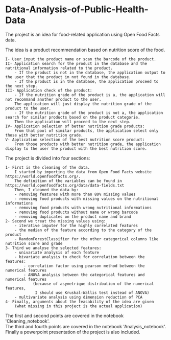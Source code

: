 # Data-Analysis-of-Public-Health-Data
The project is an idea for food-related application using Open Food Facts data.


The idea is a product recommendation based on nutrition score of the food.
~~~
I- User input the product name or scan the barcode of the product.
II- Application search for the product in the database and the nutritional information related to the product.
    - If the product is not in the database, the application output to the user that the product in not found in the database.
    - If the product is in the database, the application proceed to the next step.
III- Application check of the product:
    - If the nutrition grade of the product is a, the application will not recommand another product to the user.
    The application will just display the nutrition grade of the product to the user.
    - If the nutrition grade of the product is not a, the application search for similar products based on the product categorie.
    Then the application will proceed to the next step.
IV- Application selection of better nutrition grade products:
    From that pool of similar products, the application select only those with better nutrition grade.
V- Application selection of the best nutrition score product:
    From those products with better nutrition grade, the application display to the user the product with the best nutrition score.
~~~

The project is divided into four sections:
~~~
1- First is the cleaning of the data.
    I started by importing the data from Open Food Facts website https://world.openfoodfacts.org/.
    The definition of the variables can be found in https://world.openfoodfacts.org/data/data-fields.txt
    Then, I cleaned the data by:
    - removing features with more than 80% missing values
    - removing food products with missing values on the nutritional informations
    - removing food products with wrong nutritional informations
    - removing food products without name or wrong barcode
    - removing duplicates on the product name and brand
2- Second we treat the missing values using:
    - iterative imputer for the highly correlated features
    - the median of the feature according to the category of the product
    - RandomForestClassifier for the other categorical columns like nutrition score and grade
3- Third we analyse the selected features:
    - univariate analysis of each feature
    - bivariate analysis to check for correlation between the features:
        - correlation factor using pearson method between the numerical features
        - ANOVA analysis between the categorical features and numerical features
            (because of asymetrique distribution of the numerical features,
             I should use Kruskal-Wallis test instead of ANOVA)
    - multivariate analysis using dimension reduction of PCA
4- Finally, arguments about the feasability of the idea are given
    (what missing in this project is the actual application)
~~~

The first and second points are covered in the notebook 'Cleaning_notebook'.\
The third and fourth points are covered in the notebook 'Analysis_notebook'.\
Finally a powerpoint presentation of the project is also included.
